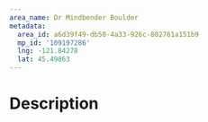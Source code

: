 ```yaml
---
area_name: Dr Mindbender Boulder
metadata:
  area_id: a6d39f49-db50-4a33-926c-802761a151b9
  mp_id: '109197286'
  lng: -121.84278
  lat: 45.49863
---
```

# Description
